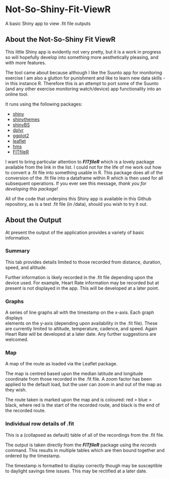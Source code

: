 # Not-So-Shiny-Fit-ViewR
A basic Shiny app to view .fit file outputs

## About the Not-So-Shiny Fit ViewR 

This little Shiny app is evidently not very pretty, but it is a work in progress so will hopefully develop into something more aesthetically pleasing, and with more features.

The tool came about because although I like the Suunto app for monitoring exercise I am also a glutton for punishment and like to learn new data skills - in this instance R. 
Therefore this is an attempt to port some of the Suunto (and any other exercise monitoring watch/device) app functionality into an online tool.

It runs using the following packages:
<ul>
<li><a href='https://cran.r-project.org/web/packages/shiny/'>shiny</a></li>
<li><a href='https://cran.r-project.org/web/packages/shinythemes/'>shinythemes</a></li>
<li><a href='https://cran.r-project.org/web/packages/shinyBS/'>shinyBS</a></li>
<li><a href='https://cran.r-project.org/web/packages/dplyr/'>dplyr</a></li>
<li><a href='https://cran.r-project.org/web/packages/ggplot2/'>ggplot2</a></li>
<li><a href='https://cran.r-project.org/web/packages/leaflet/'>leaflet</a></li>
<li><a href='https://cran.r-project.org/web/packages/hms/index.html'>hms</a></li>
<li><a href='https://github.com/grimbough/FITfileR'>FITfileR</a></li>
</ul>
                
I want to bring particular attention to ***FITfileR*** which is a lovely package available from the link in the list. I could not for the life of me
work out how to convert a .fit file into something usable in R. This package does all of the conversion of the .fit file into a dataframe within R which 
is then used for all subsequent operations. If you ever see this message, *thank you for developing this package!*

All of the code that underpins this Shiny app is available in this Github repository, as is a test .fit file (in /data), should you wish to try it out.

## About the Output
At present the output of the application provides a variety of basic information.

### Summary
This tab provides details limited to those recorded from distance, duration, speed, and altitude.

Further information is likely recorded in the .fit file depending upon the device used.
For example, Heart Rate information may be recorded but at present is not displayed in
the app. This will be developed at a later point.

### Graphs
A series of line graphs all with the timestamp on the x-axis. Each graph displays  
elements on the y-axis (depending upon availability in the .fit file). These are currently 
limited to altitude, temperature, cadence, and speed.
Again Heart Rate will be developed at a later date. Any further suggestions are welcomed.

### Map
A map of the route as loaded via the Leaflet package.

The map is centred based upon the median latitude and longitude coordinate from 
those recorded in the .fit file. A zoom factor has been applied to the default 
load, but the user can zoom in and out of the map as they wish.

The route taken is marked upon the map and is coloured: red > blue > black,
where red is the start of the recorded route, and black is the end of the 
recorded route.

### Individual row details of .fit

This is a (collapsed as default) table of all of the recordings from the .fit file.

The output is taken directly from the ***FITfileR*** package using the *records* command. This results in multiple tables which are then bound 
together and ordered by the timestamp.

The timestamp is formatted to display correctly though may be susceptible to 
daylight savings time issues. This may be rectified at a later date.
